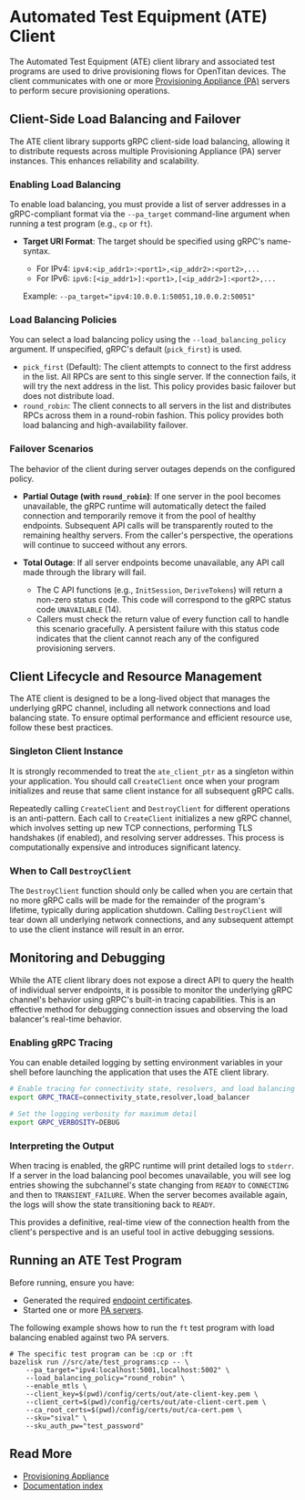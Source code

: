 # Automated Test Equipment (ATE) Client

The Automated Test Equipment (ATE) client library and associated test programs
are used to drive provisioning flows for OpenTitan devices. The client
communicates with one or more
[Provisioning Appliance (PA)](https://github.com/lowRISC/opentitan-provisioning/wiki/pa)
servers to perform secure provisioning operations.

## Client-Side Load Balancing and Failover

The ATE client library supports gRPC client-side load balancing, allowing it
to distribute requests across multiple Provisioning Appliance (PA) server
instances. This enhances reliability and scalability.

### Enabling Load Balancing

To enable load balancing, you must provide a list of server addresses in a
gRPC-compliant format via the `--pa_target` command-line argument when running
a test program (e.g., `cp` or `ft`).

*   **Target URI Format**: The target should be specified using gRPC's
    name-syntax.
    *   For IPv4: `ipv4:<ip_addr1>:<port1>,<ip_addr2>:<port2>,...`
    *   For IPv6: `ipv6:[<ip_addr1>]:<port1>,[<ip_addr2>]:<port2>,...`

    Example: `--pa_target="ipv4:10.0.0.1:50051,10.0.0.2:50051"`

### Load Balancing Policies

You can select a load balancing policy using the `--load_balancing_policy`
argument. If unspecified, gRPC's default (`pick_first`) is used.

*   `pick_first` (Default): The client attempts to connect to the first
    address in the list. All RPCs are sent to this single server. If the
    connection fails, it will try the next address in the list. This policy
    provides basic failover but does not distribute load.
*   `round_robin`: The client connects to all servers in the list and
    distributes RPCs across them in a round-robin fashion. This policy
    provides both load balancing and high-availability failover.

### Failover Scenarios

The behavior of the client during server outages depends on the configured
policy.

*   **Partial Outage (with `round_robin`)**: If one server in the pool becomes
    unavailable, the gRPC runtime will automatically detect the failed
    connection and temporarily remove it from the pool of healthy endpoints.
    Subsequent API calls will be transparently routed to the remaining healthy
    servers. From the caller's perspective, the operations will continue to
    succeed without any errors.

*   **Total Outage**: If all server endpoints become unavailable, any API call
    made through the library will fail.
    *   The C API functions (e.g., `InitSession`, `DeriveTokens`) will return a
        non-zero status code. This code will correspond to the gRPC status
        code `UNAVAILABLE` (14).
    *   Callers must check the return value of every function call to handle
        this scenario gracefully. A persistent failure with this status code
        indicates that the client cannot reach any of the configured
        provisioning servers.

## Client Lifecycle and Resource Management

The ATE client is designed to be a long-lived object that manages the
underlying gRPC channel, including all network connections and load balancing
state. To ensure optimal performance and efficient resource use, follow these
best practices.

### Singleton Client Instance

It is strongly recommended to treat the `ate_client_ptr` as a singleton within
your application. You should call `CreateClient` once when your program
initializes and reuse that same client instance for all subsequent gRPC calls.

Repeatedly calling `CreateClient` and `DestroyClient` for different operations
is an anti-pattern. Each call to `CreateClient` initializes a new gRPC channel,
which involves setting up new TCP connections, performing TLS handshakes (if
enabled), and resolving server addresses. This process is computationally
expensive and introduces significant latency.

### When to Call `DestroyClient`

The `DestroyClient` function should only be called when you are certain that no
more gRPC calls will be made for the remainder of the program's lifetime,
typically during application shutdown. Calling `DestroyClient` will tear down
all underlying network connections, and any subsequent attempt to use the
client instance will result in an error.

## Monitoring and Debugging

While the ATE client library does not expose a direct API to query the health
of individual server endpoints, it is possible to monitor the underlying gRPC
channel's behavior using gRPC's built-in tracing capabilities. This is an
effective method for debugging connection issues and observing the load
balancer's real-time behavior.

### Enabling gRPC Tracing

You can enable detailed logging by setting environment variables in your shell
before launching the application that uses the ATE client library.

```bash
# Enable tracing for connectivity state, resolvers, and load balancing
export GRPC_TRACE=connectivity_state,resolver,load_balancer

# Set the logging verbosity for maximum detail
export GRPC_VERBOSITY=DEBUG
```

### Interpreting the Output

When tracing is enabled, the gRPC runtime will print detailed logs to `stderr`.
If a server in the load balancing pool becomes unavailable, you will see log
entries showing the subchannel's state changing from `READY` to `CONNECTING`
and then to `TRANSIENT_FAILURE`. When the server becomes available again, the
logs will show the state transitioning back to `READY`.

This provides a definitive, real-time view of the connection health from the
client's perspective and is an useful tool in active debugging sessions.

## Running an ATE Test Program

Before running, ensure you have:
*   Generated the required
    [endpoint certificates](https://github.com/lowRISC/opentitan-provisioning/wiki/auth#endpoint-certificates).
*   Started one or more
    [PA servers](https://github.com/lowRISC/opentitan-provisioning/wiki/pa#start-pa-server).

The following example shows how to run the `ft` test program with load
balancing enabled against two PA servers.

```console
# The specific test program can be :cp or :ft
bazelisk run //src/ate/test_programs:cp -- \
    --pa_target="ipv4:localhost:5001,localhost:5002" \
    --load_balancing_policy="round_robin" \
    --enable_mtls \
    --client_key=$(pwd)/config/certs/out/ate-client-key.pem \
    --client_cert=$(pwd)/config/certs/out/ate-client-cert.pem \
    --ca_root_certs=$(pwd)/config/certs/out/ca-cert.pem \
    --sku="sival" \
    --sku_auth_pw="test_password"
```

## Read More

*   [Provisioning Appliance](https://github.com/lowRISC/opentitan-provisioning/wiki/pa)
*   [Documentation index](https://github.com/lowRISC/opentitan-provisioning/wiki/Home)
